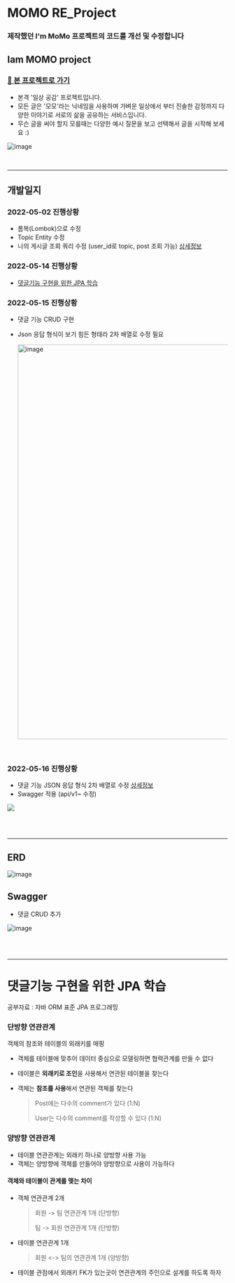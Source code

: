 

# MOMO RE_Project

### 제작했던 I'm MoMo 프로젝트의 코드를 개선 및 수정합니다
## Iam MOMO project
### [👏 본 프로젝트로 가기](https://github.com/Jupiter-J/iammomoproject.git)

- 본격 '일상 공감' 프로젝트입니다.
- 모든 글은 '모모'라는 닉네임을 사용하며 가벼운 일상에서 부터 진솔한 감정까지 다양한 이야기로 서로의 삶을 공유하는 서비스입니다.
- 무슨 글을 써야 할지 모를때는 다양한 예시 질문을 보고 선택해서 글을 시작해 보세요 :)



![image](https://user-images.githubusercontent.com/73453283/164159577-6fe902f8-7b33-4177-98d0-7bc8ca8a8b6d.png)

<br>

---

## 개발일지

### 2022-05-02 진행상황
* 롬복(Lombok)으로 수정
* Topic Entity 수정
* 나의 게시글 조회 쿼리 수정 (user_id로 topic, post 조회 가능) [상세정보](https://velog.io/@jupiter-j/%EC%8A%A4%ED%94%84%EB%A7%81%EB%B6%80%ED%8A%B8-%EC%BF%BC%EB%A6%AC-%EC%97%90%EB%9F%AC-Encountered-a-duplicated-sql-alias-coalesce-during-auto-discovery-of-a-native-sql-query)

### 2022-05-14 진행상황
* [댓글기능 구현을 위한 JPA 학습](#댓글기능-구현을-위한-JPA-학습) 

### 2022-05-15 진행상황
* 댓글 기능 CRUD 구현 
* Json 응답 형식이 보기 힘든 형태라 2차 배열로 수정 필요 
 

  <img width="900" alt="image" src="https://user-images.githubusercontent.com/73453283/168473748-b8ac1f4b-bc79-4152-bf45-1e8138288b01.png">

<br>

### 2022-05-16 진행상황
* 댓글 기능 JSON 응답 형식 2차 배열로 수정 [상세정보](https://velog.io/@jupiter-j/Json-2%EC%B0%A8%EB%B0%B0%EC%97%B4-%EC%97%90%EB%9F%AC)
* Swagger 적용 (api/v1~ 수정)

![](https://velog.velcdn.com/images/jupiter-j/post/0821e3c8-efb1-4a18-849c-1669403ab7cf/image.png)

<br>
<br>

--- 


## ERD
![image](https://user-images.githubusercontent.com/73453283/168473678-8d5c5614-436f-4755-ab55-42fed93820e2.png)

## Swagger
* 댓글 CRUD 추가 

![image](https://user-images.githubusercontent.com/73453283/168506290-c3f7cfb1-d154-42a0-beec-b1eec8587aa7.png)




<br>
<br>


---
# 댓글기능 구현을 위한 JPA 학습 
공부자료 : 자바 ORM 표준 JPA 프로그래밍
### 단방향 연관관계
객체의 참조와 테이블의 외래키를 매핑
* 객체를 테이블에 맞추어 데이터 중심으로 모델링하면 협력관계를 만들 수 없다
* 테이블은 **외래키로 조인**을 사용해서 연관된 테이블을 찾는다
* 객체는 **참조를 사용**해서 연관된 객체를 찾는다

  > Post에는 다수의 comment가 있다 (1:N) 
  > 
  > User는 다수의 comment를 작성할 수 있다 (1:N)

### 양방향 연관관계
* 테이블 연관관계는 외래키 하나로 양방향 사용 가능
* 객체는 양방향에 객체를 만들어야 양방향으로 사용이 가능하다 

#### 객체와 테이블이 관계를 맺는 차이 
* 객체 연관관계 2개
  > 회원 -> 팀 연관관계 1개 (단방향)  
  > 
  > 팀 -> 회원 연관관계 1개 (단방향)
* 테이블 연관관계 1개
  > 회원 <-> 팀의 연관관계 1개 (양방향)
* 테이블 관점에서 외래키 FK가 있는곳이 연관관계의 주인으로 설계를 하도록 하자 

